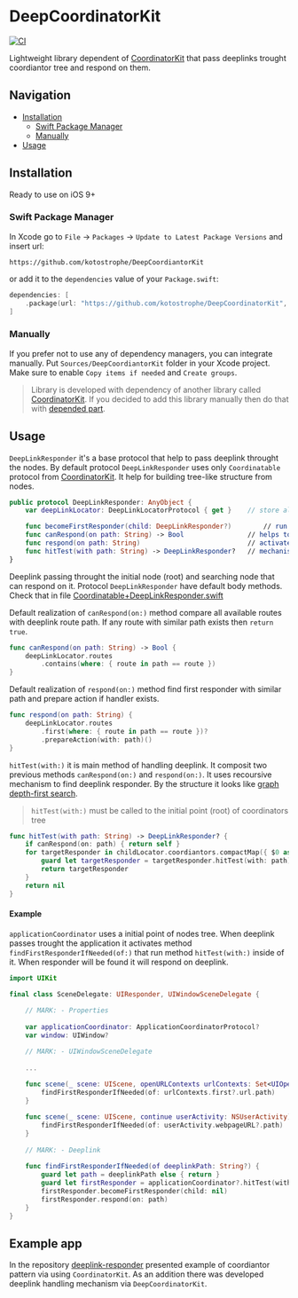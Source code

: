 # DeepCoordinatorKit

[![CI](https://github.com/kotostrophe/DeepCoordinatorKit/actions/workflows/DeepCoordinatorKitTests.yml/badge.svg?branch=main&event=push)](https://github.com/kotostrophe/DeepCoordinatorKit/actions/workflows/DeepCoordinatorKitTests.yml)


Lightweight library dependent of [CoordinatorKit](https://github.com/kotostrophe/CoordinatorKit) that pass deeplinks trought coordiantor tree and respond on them. 

## Navigation

- [Installation](#installation)
    - [Swift Package Manager](#swift-package-manager)
    - [Manually](#manually)
- [Usage](#usage)

## Installation

Ready to use on iOS 9+

### Swift Package Manager

In Xcode go to `File`  → `Packages`  → `Update to Latest Package Versions` and insert url: 

```url
https://github.com/kotostrophe/DeepCoordiantorKit
```

or add it to the `dependencies` value of your `Package.swift`:

```swift
dependencies: [
    .package(url: "https://github.com/kotostrophe/DeepCoordinatorKit", .upToNextMinor(from: "1.0.0")),
]
```


### Manually

If you prefer not to use any of dependency managers, you can integrate manually. Put `Sources/DeepCoordiantorKit` folder in your Xcode project. Make sure to enable `Copy items if needed` and `Create groups`.

> Library is developed with dependency of another library called [CoordinatorKit](https://github.com/kotostrophe/CoordinatorKit). If you decided to add this library manually then do that with [depended part](https://github.com/kotostrophe/CoordinatorKit).


## Usage

`DeepLinkResponder` it's a base protocol that help to pass deeplink throught the nodes. By default protocol `DeepLinkResponder` uses only `Coordinatable` protocol from [CoordinatorKit](https://github.com/kotostrophe/CoordinatorKit). It help for building tree-like structure from nodes.

```swift
public protocol DeepLinkResponder: AnyObject {
    var deepLinkLocator: DeepLinkLocatorProtocol { get }    // store all the deeplink handler for this object

    func becomeFirstResponder(child: DeepLinkResponder?)        // run in case of first responder
    func canRespond(on path: String) -> Bool                // helps to check is deeplink path can be handled by this object
    func respond(on path: String)                           // activates handler that respond on deeplink path
    func hitTest(with path: String) -> DeepLinkResponder?   // mechanism of searching deeplink path responder
}
```

Deeplink passing throught the initial node (root) and searching node that can respond on it.
Protocol `DeepLinkResponder` have default body methods. Check that in file [Coordinatable+DeepLinkResponder.swift](https://github.com/kotostrophe/DeepCoordinatorKit/blob/main/Sources/DeepCoordinatorKit/Extensions/Coordinator%2BDeepLinkResponder.swift)

Default realization of `canRespond(on:)` method compare all available routes with deeplink route path. If any route with similar path exists then `return true`.

```swift
func canRespond(on path: String) -> Bool {
    deepLinkLocator.routes
        .contains(where: { route in path == route })
}
```

Default realization of `respond(on:)` method find first responder with similar path and prepare action if handler exists.

```swift
func respond(on path: String) {
    deepLinkLocator.routes
        .first(where: { route in path == route })?
        .prepareAction(with: path)()
}
```

`hitTest(with:)` it is main method of handling deeplink. It composit two previous methods `canRespond(on:)` and `respond(on:)`. It uses recoursive mechanism to find deeplink responder. By the structure it looks like [graph depth-first search](https://en.wikipedia.org/wiki/Depth-first_search).

> `hitTest(with:)` must be called to the initial point (root) of coordinators tree

```swift
func hitTest(with path: String) -> DeepLinkResponder? {
    if canRespond(on: path) { return self }
    for targetResponder in childLocator.coordiantors.compactMap({ $0 as? DeepLinkResponder }) {
        guard let targetResponder = targetResponder.hitTest(with: path) else { continue }
        return targetResponder
    }
    return nil
}
```

#### Example

`applicationCoordinator` uses a initial point of nodes tree. When deeplink passes trought the application it activates method `findFirstResponderIfNeeded(of:)` that run method `hitTest(with:)` inside of it. When responder will be found it will respond on deeplink.

```swift
import UIKit

final class SceneDelegate: UIResponder, UIWindowSceneDelegate {
    
    // MARK: - Properties
    
    var applicationCoordinator: ApplicationCoordinatorProtocol?
    var window: UIWindow?

    // MARK: - UIWindowSceneDelegate
    
    ...
    
    func scene(_ scene: UIScene, openURLContexts urlContexts: Set<UIOpenURLContext>) {
        findFirstResponderIfNeeded(of: urlContexts.first?.url.path)
    }

    func scene(_ scene: UIScene, continue userActivity: NSUserActivity) {
        findFirstResponderIfNeeded(of: userActivity.webpageURL?.path)
    }
    
    // MARK: - Deeplink
    
    func findFirstResponderIfNeeded(of deeplinkPath: String?) {
        guard let path = deeplinkPath else { return }
        guard let firstResponder = applicationCoordinator?.hitTest(with: path) else { return }
        firstResponder.becomeFirstResponder(child: nil)
        firstResponder.respond(on: path)
    }
}
```

## Example app

In the repository [deeplink-responder](https://github.com/kotostrophe/deeplink-responder) presented example of coordiantor pattern via using `CoordinatorKit`. As an addition there was developed deeplink handling mechanism via `DeepCoordinatorKit`.
